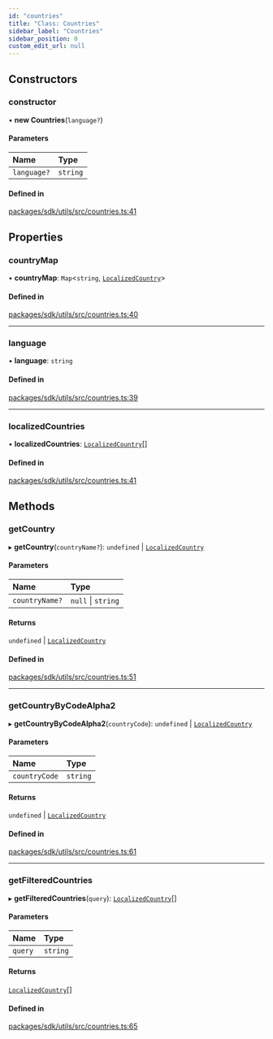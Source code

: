 ```yaml
---
id: "countries"
title: "Class: Countries"
sidebar_label: "Countries"
sidebar_position: 0
custom_edit_url: null
---
```


## Constructors

### constructor

• **new Countries**(`language?`)

#### Parameters

| Name | Type |
| :------ | :------ |
| `language?` | `string` |

#### Defined in

[packages/sdk/utils/src/countries.ts:41](https://github.com/celo-org/docs/blob/36f0e03d3/celo-monorepo/packages/sdk/utils/src/countries.ts#L41)

## Properties

### countryMap

• **countryMap**: `Map`<`string`, [`LocalizedCountry`](../interfaces/localizedcountry.md)\>

#### Defined in

[packages/sdk/utils/src/countries.ts:40](https://github.com/celo-org/docs/blob/36f0e03d3/celo-monorepo/packages/sdk/utils/src/countries.ts#L40)

___

### language

• **language**: `string`

#### Defined in

[packages/sdk/utils/src/countries.ts:39](https://github.com/celo-org/docs/blob/36f0e03d3/celo-monorepo/packages/sdk/utils/src/countries.ts#L39)

___

### localizedCountries

• **localizedCountries**: [`LocalizedCountry`](../interfaces/localizedcountry.md)[]

#### Defined in

[packages/sdk/utils/src/countries.ts:41](https://github.com/celo-org/docs/blob/36f0e03d3/celo-monorepo/packages/sdk/utils/src/countries.ts#L41)

## Methods

### getCountry

▸ **getCountry**(`countryName?`): `undefined` \| [`LocalizedCountry`](../interfaces/localizedcountry.md)

#### Parameters

| Name | Type |
| :------ | :------ |
| `countryName?` | ``null`` \| `string` |

#### Returns

`undefined` \| [`LocalizedCountry`](../interfaces/localizedcountry.md)

#### Defined in

[packages/sdk/utils/src/countries.ts:51](https://github.com/celo-org/docs/blob/36f0e03d3/celo-monorepo/packages/sdk/utils/src/countries.ts#L51)

___

### getCountryByCodeAlpha2

▸ **getCountryByCodeAlpha2**(`countryCode`): `undefined` \| [`LocalizedCountry`](../interfaces/localizedcountry.md)

#### Parameters

| Name | Type |
| :------ | :------ |
| `countryCode` | `string` |

#### Returns

`undefined` \| [`LocalizedCountry`](../interfaces/localizedcountry.md)

#### Defined in

[packages/sdk/utils/src/countries.ts:61](https://github.com/celo-org/docs/blob/36f0e03d3/celo-monorepo/packages/sdk/utils/src/countries.ts#L61)

___

### getFilteredCountries

▸ **getFilteredCountries**(`query`): [`LocalizedCountry`](../interfaces/localizedcountry.md)[]

#### Parameters

| Name | Type |
| :------ | :------ |
| `query` | `string` |

#### Returns

[`LocalizedCountry`](../interfaces/localizedcountry.md)[]

#### Defined in

[packages/sdk/utils/src/countries.ts:65](https://github.com/celo-org/docs/blob/36f0e03d3/celo-monorepo/packages/sdk/utils/src/countries.ts#L65)
